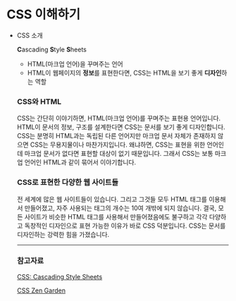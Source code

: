 # CSS 이해하기

- CSS 소개

    **C**ascading **S**tyle **S**heets

    - HTML(마크업 언어)을 꾸며주는 언어
    - HTML이 웹페이지의 **정보**를 표현한다면,
    CSS는 HTML을 보기 좋게 **디자인**하는 역할

    ### CSS와 HTML

    CSS는 간단히 이야기하면, HTML(마크업 언어)를 꾸며주는 표현용 언어입니다.
    HTML이 문서의 정보, 구조를 설계한다면 CSS는 문서를 보기 좋게 디자인합니다.
    CSS는 분명히 HTML과는 독립된 다른 언어지만 마크업 문서 자체가 존재하지 않으면 CSS는 무용지물이나 마찬가지입니다.
    왜냐하면, CSS는 표현을 위한 언어인데 마크업 문서가 없다면 표현할 대상이 없기 때문입니다.
    그래서 CSS는 보통 마크업 언어인 HTML과 같이 묶어서 이야기합니다.

    ### CSS로 표현한 다양한 웹 사이트들

    전 세계에 많은 웹 사이트들이 있습니다.
    그리고 그것들 모두 HTML 태그를 이용해서 만들어졌고, 자주 사용되는 태그의 개수는 10여 개밖에 되지 않습니다.
    결국, 모든 사이트가 비슷한 HTML 태그를 사용해서 만들어졌음에도 불구하고 각각 다양하고 독창적인 디자인으로 표현 가능한 이유가 바로 CSS 덕분입니다.
    CSS는 문서를 디자인하는 강력한 힘을 가졌습니다.

    ---

    ### 참고자료

    [CSS: Cascading Style Sheets](https://developer.mozilla.org/ko/docs/Web/CSS)

    [CSS Zen Garden](http://www.csszengarden.com/)